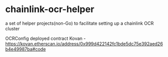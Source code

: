 # chainlink-ocr-helper
a set of helper projects(non-Go) to facilitate setting up a chainlink OCR cluster

OCRConfig deployed contract
Kovan - https://kovan.etherscan.io/address/0x999d422142fc1bde5dc75e392aed26b4e49987ba#code

